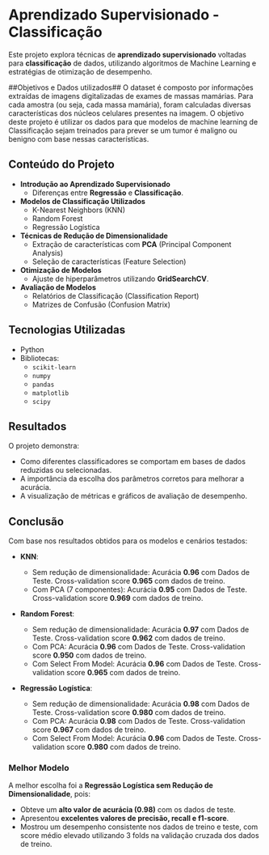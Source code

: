 
# Aprendizado Supervisionado - Classificação

Este projeto explora técnicas de **aprendizado supervisionado** voltadas para **classificação** de dados, utilizando algoritmos de Machine Learning e estratégias de otimização de desempenho.

##Objetivos e Dados utilizados##
O dataset é composto por informações extraídas de imagens digitalizadas de exames  de massas mamárias. Para cada amostra (ou seja, cada massa mamária), foram calculadas diversas características dos núcleos celulares presentes na imagem. O objetivo deste projeto é utilizar os dados para que modelos de machine learning de Classificação sejam treinados para prever se um tumor é maligno ou benigno com base nessas características.


## Conteúdo do Projeto

- **Introdução ao Aprendizado Supervisionado**
  - Diferenças entre **Regressão** e **Classificação**.
- **Modelos de Classificação Utilizados**
  - K-Nearest Neighbors (KNN)
  - Random Forest
  - Regressão Logística
- **Técnicas de Redução de Dimensionalidade**
  - Extração de características com **PCA** (Principal Component Analysis)
  - Seleção de características (Feature Selection)
- **Otimização de Modelos**
  - Ajuste de hiperparâmetros utilizando **GridSearchCV**.
- **Avaliação de Modelos**
  - Relatórios de Classificação (Classification Report)
  - Matrizes de Confusão (Confusion Matrix)

## Tecnologias Utilizadas

- Python
- Bibliotecas:
  - `scikit-learn`
  - `numpy`
  - `pandas`
  - `matplotlib`
  - `scipy`
    


## Resultados

O projeto demonstra:
- Como diferentes classificadores se comportam em bases de dados reduzidas ou selecionadas.
- A importância da escolha dos parâmetros corretos para melhorar a acurácia.
- A visualização de métricas e gráficos de avaliação de desempenho.

## Conclusão

Com base nos resultados obtidos para os modelos e cenários testados:

- **KNN**:
  - Sem redução de dimensionalidade: Acurácia **0.96** com Dados de Teste. Cross-validation score **0.965** com dados de treino.
  - Com PCA (7 componentes): Acurácia **0.95** com Dados de Teste. Cross-validation score **0.969** com dados de treino.

- **Random Forest**:
  - Sem redução de dimensionalidade: Acurácia **0.97** com Dados de Teste. Cross-validation score **0.962** com dados de treino.
  - Com PCA: Acurácia **0.96** com Dados de Teste. Cross-validation score **0.950** com dados de treino.
  - Com Select From Model: Acurácia **0.96** com Dados de Teste. Cross-validation score **0.965** com dados de treino.

- **Regressão Logística**:
  - Sem redução de dimensionalidade: Acurácia **0.98** com Dados de Teste. Cross-validation score **0.980** com dados de treino.
  - Com PCA: Acurácia **0.98** com Dados de Teste. Cross-validation score **0.967** com dados de treino.
  - Com Select From Model: Acurácia **0.96** com Dados de Teste. Cross-validation score **0.980** com dados de treino.

### Melhor Modelo

A melhor escolha foi a **Regressão Logística sem Redução de Dimensionalidade**, pois:
- Obteve um **alto valor de acurácia (0.98)** com os dados de teste.
- Apresentou **excelentes valores de precisão, recall e f1-score**.
- Mostrou um desempenho consistente nos dados de treino e teste, com score médio elevado utilizando 3 folds na validação cruzada dos dados de treino.
